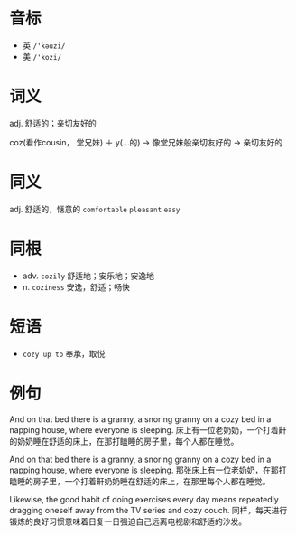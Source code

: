 # 音标

- 英 `/'kəuzi/`
- 美 `/'kozi/`

# 词义

adj. 舒适的；亲切友好的




coz(看作cousin， 堂兄妹) ＋ y(…的) → 像堂兄妹般亲切友好的 → 亲切友好的

# 同义

adj. 舒适的，惬意的
`comfortable` `pleasant` `easy`

# 同根

- adv. `cozily` 舒适地；安乐地；安逸地
- n. `coziness` 安逸，舒适；畅快

# 短语

- `cozy up to` 奉承，取悦

# 例句

And on that bed there is a granny, a snoring granny on a cozy bed in a napping house, where everyone is sleeping.
床上有一位老奶奶，一个打着鼾的奶奶睡在舒适的床上，在那打瞌睡的房子里，每个人都在睡觉。

And on that bed there is a granny, a snoring granny on a cozy bed in a napping house, where everyone is sleeping.
那张床上有一位老奶奶，在那打瞌睡的房子里，一个打着鼾奶奶睡在舒适的床上，在那里每个人都在睡觉。

Likewise, the good habit of doing exercises every day means repeatedly dragging oneself away from the TV series and cozy couch.
同样，每天进行锻炼的良好习惯意味着日复一日强迫自己远离电视剧和舒适的沙发。


